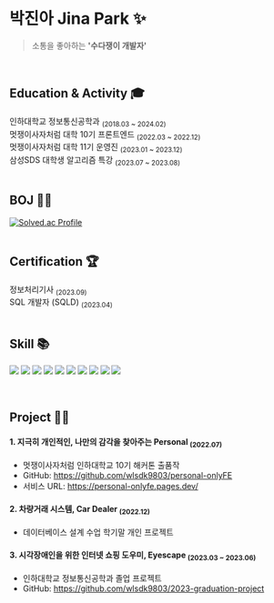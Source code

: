 # 박진아 Jina Park ✨
> 소통을 좋아하는 <b>'수다쟁이 개발자'</b>

<br/>

## Education & Activity 🎓
인하대학교 정보통신공학과 <sub>(2018.03 ~ 2024.02)</sub> <br/>
멋쟁이사자처럼 대학 10기 프론트엔드 <sub>(2022.03 ~ 2022.12)</sub> <br/>
멋쟁이사자처럼 대학 11기 운영진 <sub>(2023.01 ~ 2023.12)</sub> <br/>
삼성SDS 대학생 알고리즘 특강 <sub>(2023.07 ~ 2023.08)</sub> <br/><br/>

## BOJ 👩‍💻
[![Solved.ac Profile](http://mazassumnida.wtf/api/v2/generate_badge?boj=wlsdk9803)](https://solved.ac/wlsdk9803/)
<br/><br/>

## Certification 🏆
정보처리기사 <sub>(2023.09)</sub> <br/>
SQL 개발자 (SQLD) <sub>(2023.04)</sub> <br/><br/>

## Skill 📚
<p>
  <img src="https://img.shields.io/badge/c++-00599C?style=for-the-badge&logo=c%2B%2B&logoColor=white">
  <img src="https://img.shields.io/badge/python-3776AB?style=for-the-badge&logo=python&logoColor=white"> 
  <img src="https://img.shields.io/badge/HTML5-E34F26?style=for-the-badge&logo=HTML5&logoColor=white">
  <img src="https://img.shields.io/badge/css-1572B6?style=for-the-badge&logo=css3&logoColor=white"> 
  <img src="https://img.shields.io/badge/javascript-F7DF1E?style=for-the-badge&logo=javascript&logoColor=black"> 
  <img src="https://img.shields.io/badge/react-61DAFB?style=for-the-badge&logo=react&logoColor=white"> 
  <img src="https://img.shields.io/badge/node.js-339933?style=for-the-badge&logo=Node.js&logoColor=white">
  <img src="https://img.shields.io/badge/express-000000?style=for-the-badge&logo=express&logoColor=white">
  <img src="https://img.shields.io/badge/mysql-4479A1?style=for-the-badge&logo=mysql&logoColor=white"> 
  <img src="https://img.shields.io/badge/Figma-F24E1E?style=for-the-badge&logo=Figma&logoColor=white">
</p><br/>

## Project 👩‍💻
#### 1. 지극히 개인적인, 나만의 감각을 찾아주는 Personal <sub>(2022.07)</sub>
- 멋쟁이사자처럼 인하대학교 10기 해커톤 출품작
- GitHub: https://github.com/wlsdk9803/personal-onlyFE
- 서비스 URL: https://personal-onlyfe.pages.dev/

#### 2. 차량거래 시스템, Car Dealer <sub>(2022.12)</sub>
- 데이터베이스 설계 수업 학기말 개인 프로젝트

#### 3. 시각장애인을 위한 인터넷 쇼핑 도우미, Eyescape <sub>(2023.03 ~ 2023.06)</sub>
- 인하대학교 정보통신공학과 졸업 프로젝트
- GitHub: https://github.com/wlsdk9803/2023-graduation-project
